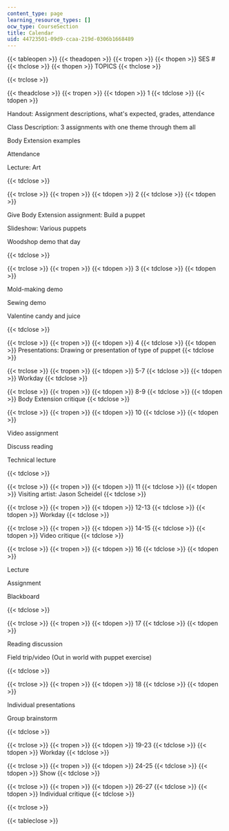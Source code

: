 ```yaml
---
content_type: page
learning_resource_types: []
ocw_type: CourseSection
title: Calendar
uid: 44723501-09d9-ccaa-219d-0306b1668489
---
```


{{< tableopen >}}
{{< theadopen >}}
{{< tropen >}}
{{< thopen >}}
SES #
{{< thclose >}}
{{< thopen >}}
TOPICS
{{< thclose >}}

{{< trclose >}}

{{< theadclose >}}
{{< tropen >}}
{{< tdopen >}}
1
{{< tdclose >}}
{{< tdopen >}}


Handout: Assignment descriptions, what's expected, grades, attendance

Class Description: 3 assignments with one theme through them all

Body Extension examples

Attendance

Lecture: Art


{{< tdclose >}}

{{< trclose >}}
{{< tropen >}}
{{< tdopen >}}
2
{{< tdclose >}}
{{< tdopen >}}


Give Body Extension assignment: Build a puppet

Slideshow: Various puppets

Woodshop demo that day


{{< tdclose >}}

{{< trclose >}}
{{< tropen >}}
{{< tdopen >}}
3
{{< tdclose >}}
{{< tdopen >}}


Mold-making demo

Sewing demo

Valentine candy and juice


{{< tdclose >}}

{{< trclose >}}
{{< tropen >}}
{{< tdopen >}}
4
{{< tdclose >}}
{{< tdopen >}}
Presentations: Drawing or presentation of type of puppet
{{< tdclose >}}

{{< trclose >}}
{{< tropen >}}
{{< tdopen >}}
5-7
{{< tdclose >}}
{{< tdopen >}}
Workday
{{< tdclose >}}

{{< trclose >}}
{{< tropen >}}
{{< tdopen >}}
8-9
{{< tdclose >}}
{{< tdopen >}}
Body Extension critique
{{< tdclose >}}

{{< trclose >}}
{{< tropen >}}
{{< tdopen >}}
10
{{< tdclose >}}
{{< tdopen >}}


Video assignment

Discuss reading

Technical lecture


{{< tdclose >}}

{{< trclose >}}
{{< tropen >}}
{{< tdopen >}}
11
{{< tdclose >}}
{{< tdopen >}}
Visiting artist: Jason Scheidel
{{< tdclose >}}

{{< trclose >}}
{{< tropen >}}
{{< tdopen >}}
12-13
{{< tdclose >}}
{{< tdopen >}}
Workday
{{< tdclose >}}

{{< trclose >}}
{{< tropen >}}
{{< tdopen >}}
14-15
{{< tdclose >}}
{{< tdopen >}}
Video critique
{{< tdclose >}}

{{< trclose >}}
{{< tropen >}}
{{< tdopen >}}
16
{{< tdclose >}}
{{< tdopen >}}


Lecture

Assignment

Blackboard


{{< tdclose >}}

{{< trclose >}}
{{< tropen >}}
{{< tdopen >}}
17
{{< tdclose >}}
{{< tdopen >}}


Reading discussion

Field trip/video (Out in world with puppet exercise)


{{< tdclose >}}

{{< trclose >}}
{{< tropen >}}
{{< tdopen >}}
18
{{< tdclose >}}
{{< tdopen >}}


Individual presentations

Group brainstorm


{{< tdclose >}}

{{< trclose >}}
{{< tropen >}}
{{< tdopen >}}
19-23
{{< tdclose >}}
{{< tdopen >}}
Workday
{{< tdclose >}}

{{< trclose >}}
{{< tropen >}}
{{< tdopen >}}
24-25
{{< tdclose >}}
{{< tdopen >}}
Show
{{< tdclose >}}

{{< trclose >}}
{{< tropen >}}
{{< tdopen >}}
26-27
{{< tdclose >}}
{{< tdopen >}}
Individual critique
{{< tdclose >}}

{{< trclose >}}

{{< tableclose >}}